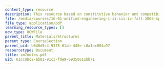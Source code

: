 ```yaml
---
content_type: resource
description: This resource based on constitutive behavior and compatibility.
file: /media/courses/16-01-unified-engineering-i-ii-iii-iv-fall-2005-spring-2006/01cc8bc2ab8191c3fde969350611bb71_zm7notes.pdf
file_type: application/pdf
learning_resource_types: []
ocw_type: OCWFile
parent_title: Materials/Structures
parent_type: CourseSection
parent_uid: b640d5c4-9375-61ab-448e-c8a1ec804a97
resourcetype: Document
title: zm7notes.pdf
uid: 01cc8bc2-ab81-91c3-fde9-69350611bb71
---
```

